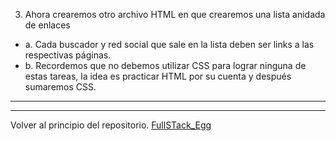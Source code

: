 3) Ahora crearemos otro archivo HTML en que crearemos una lista anidada de enlaces
- a. Cada buscador y red social que sale en la lista deben ser links a las respectivas
páginas.
- b. Recordemos que no debemos utilizar CSS para lograr ninguna de estas tareas, la idea
es practicar HTML por su cuenta y después sumaremos CSS.

---
---

Volver al principio del repositorio. [FullSTack_Egg](https://github.com/megagringa/FullStack_Egg_Curso)